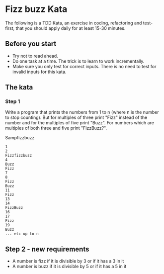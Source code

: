 # Fizz buzz Kata
The following is a TDD Kata, an exercise in coding, refactoring and test-first, that you should apply daily for at least 15-30 minutes.

## Before you start
* Try not to read ahead.
* Do one task at a time. The trick is to learn to work incrementally.
* Make sure you only test for correct inputs. There is no need to test for invalid inputs for this kata.

## The kata

### Step 1
Write a program that prints the numbers from 1 to n (where n is the number to stop counting). But for multiples of three print "Fizz" instead of the
number and for the multiples of five print "Buzz". For numbers which are multiples of both three and five
print "FizzBuzz?".

Sampfizzbuzz
```
1
2
Fizzfizzbuzz
4
Buzz
Fizz
7
8
Fizz
Buzz
11
Fizz
13
14
FizzBuzz
16
17
Fizz
19
Buzz
... etc up to n
```

## Step 2 - new requirements
* A number is fizz if it is divisible by 3 or if it has a 3 in it
* A number is buzz if it is divisible by 5 or if it has a 5 in it